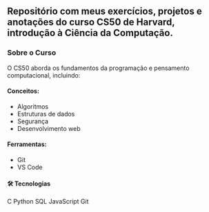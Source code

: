 
## Repositório com meus exercícios, projetos e anotações do curso CS50 de Harvard, introdução à Ciência da Computação.

### Sobre o Curso
O CS50 aborda os fundamentos da programação e pensamento computacional, incluindo:

#### Conceitos: 
- Algoritmos
- Estruturas de dados
- Segurança  
- Desenvolvimento web

#### Ferramentas: 
- Git 
- VS Code

#### 🛠 Tecnologias
C Python SQL JavaScript Git

